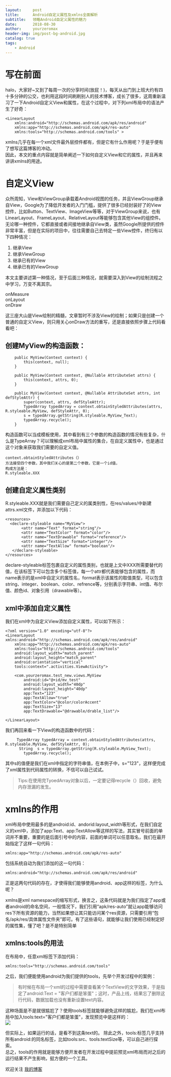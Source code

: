 ```yaml
---
layout:     post
title:      Android自定义属性及xmlns全面解析
subtitle:   领略Android自定义属性的魅力
date:       2018-08-30
author:     yourzeromax
header-img: img/post-bg-android.jpg
catalog: true
tags:
    - Android
---     
```


 # 写在前面  
 
 halo，大家好~又到了每周一次的分享时间(放屁！)，每天从出门到上班大约有四十多分钟的公交，也利用这段时间刷刷别人的技术博客，成长了很多，这周重新温习了一下Android自定义View和属性，在这个过程中，对下列xml布局中的语法产生了好奇：
```
<LinearLayout 
    xmlns:android="http://schemas.android.com/apk/res/android"
    xmlns:app="http://schemas.android.com/apk/res-auto"
    xmlns:tools="http://schemas.android.com/tools" >
```  
xmlns几乎在每一个xml文件最外层控件都有，但是它有什么作用呢？于是乎便有了想写这篇博客的冲动。  
因此，本文的重点内容就是简单阐述一下如何自定义View和它的属性，并且再来讲讲xmlns的用途。  
# 自定义View  
众所周知，View和ViewGroup承载着Android视图的任务，并且ViewGroup继承自View，Google为了降低开发者的入门门槛，提供了很多已经封装好了的View控件，比如Button、TextView、ImageView等等，对于ViewGroup来说，也有LinearLayout、FrameLayout、RelativeLayout等能够包含其他View的组控件。  
无论哪一种控件，它都直接或者间接地继承自View类，虽然Google所提供的控件非常丰富，但是在实际的项目中，往往需要自己去特定一些View控件，终归有以下四种情况：  
1. 继承View
2. 继承ViewGroup
3. 继承已有的View
4. 继承已有的ViewGroup
 
本文主要讲述第一种情况，至于后面三种情况，就需要深入到View的绘制流程之中学习，万变不离其宗。   

onMeasure  
onLayout  
onDraw

这三座大山是View绘制的精髓，文章暂时不涉及View的绘制；如果只是创建一个普通的自定义View，则只用关心onDraw方法的重写，还是直接依照步骤上代码看看吧：

## 创建MyView的构造函数：  

```
    public MyView(Context context) {
        this(context, null);
    }

    public MyView(Context context, @Nullable AttributeSet attrs) {
        this(context, attrs, 0);
    }

    public MyView(Context context, @Nullable AttributeSet attrs, int defStyleAttr) {
        super(context, attrs, defStyleAttr);
        TypedArray typedArray = context.obtainStyledAttributes(attrs, R.styleable.MyView, defStyleAttr, 0);
        s = typedArray.getString(R.styleable.MyView_Text);
        typedArray.recycle();
    }
```  

构造函数可以当成模板使用，其中看到有三个参数的构造函数的情况有些复杂，什么是TypeArray？可以理解成xml布局中属性的集合，在自定义属性中，也是通过这个对象来获取我们需要的自定义值。
```
context.obtainStyledAttributes（）  
方法接受四个参数，其中我们关心的是第二个参数，它是一个id值，  
构成方法是：  
R.styleable.XXX
```    
## 创建自定义属性类别
R.styleable.XXX就是我们需要自己定义的属类别性，在res/values/中新建attrs.xml文件，并添加以下代码：  

```
<resources>
  <declare-styleable name="MyView">
       <attr name="Text" format="string"/>
       <attr name="TextColor" format="color"/>
       <attr name="TextDrawable" format="reference"/>
       <attr name="TextSize" format="integer"/>
       <attr name="TextAllow" format="boolean"/>
   </declare-styleable>
</resources>
```

declare-styleable标签包裹自定义的属性类别，也就是上文中XXX所需要替代的值，在该标签下可以包含多个<attr>标签值，每一个attr都代表能够包含的属性，而name表示的是xml中自定义的属性名，format表示该属性的取值类型，可以包含string、integer、boolean、color、refrence等，分别表示字符串、int值、布尔值、颜色id、对象引用（drawable等）。  

## xml中添加自定义属性
我们在xml中为自定义View添加自定义属性，可以如下所示：  

```
<?xml version="1.0" encoding="utf-8"?>
<LinearLayout xmlns:android="http://schemas.android.com/apk/res/android"
    xmlns:app="http://schemas.android.com/apk/res-auto"
    xmlns:tools="http://schemas.android.com/tools"
    android:layout_width="match_parent"
    android:layout_height="match_parent"
    android:orientation="vertical"
    tools:context=".activities.ViewActivity">

    <com.yourzeromax.test_new.views.MyView
        android:id="@+id/mv_test"
        android:layout_width="40dp"
        android:layout_height="40dp"
        app:Text="123" 
        app:TextAllow="true"
        app:TextColor="@color/colorAccent"
        app:TextSize="13"
        app:TextDrawable="@drawable/drable_list"/>
    
</LinearLayout>
```  

我们再回来看一下View的构造函数中的代码：

```
     TypedArray typedArray = context.obtainStyledAttributes(attrs, R.styleable.MyView, defStyleAttr, 0);
      String  s = typedArray.getString(R.styleable.MyView_Text);
        typedArray.recycle();
```  

其中s的值便是我们在xml中指定的字符串值，在本例子中，s="123"，这样便完成了xml属性到代码属性的转换，不信可以自己试试。  
> Tips:在使用完TyoedArray对象以后，一定要记得recycle（）回收，避免内存泄漏的发生。  

# xmlns的作用    

xml布局中使用最多的是android:id、andorid:layout_width等形式，在我们自定义的xml中，添加了app:Text、app:TextAllow等这样的写法，其实冒号前面的单词并不重要，重要的是后面引号中的内容，前面的单词可以任意取名，我们在最开始指定了这样一句代码：  

```
xmlns:app="http://schemas.android.com/apk/res-auto"
```
包括系统自动为我们添加的这一句代码：  

```
xmlns:android="http://schemas.android.com/apk/res/android"
```  
正是这两句代码的存在，才使得我们能够使用android、app这样的标签，为什么呢？

xmlns是xml namespace的缩写形式，换言之，这条代码就是为我们指定了app或者android的命名空间，一般情况下，我们引用“apk/res-auto”就让app能够访问res下所有资源的能力，当然如果想让其只能访问某个res资源，只需要引用“包名/apk/res/具体属性文件夹”即可。有了这些语句，就能够让我们使用已经制定好的属性集，懂了吧？是不是特别简单

## xmlns:tools的用法  
在布局中，任意xml标签下添加代码：  

```
xmlns:tools="http://schemas.android.com/tools"
```  
之后，我们便能使用android为我们提供的tools，先举个开发过程中的案例：  

> 有时候在布局一个xml的过程中需要查看某个TextView的文字效果，于是指定了android:Text =
> "客户们都是笨蛋"；这时，产品上线，结果忘了删除这行代码，数据加载也没有重新设置text内容。  
  
这种场面是不是就很尴尬了？使用tools标签就能够避免这样的尴尬，我们在xml布局中加入tools:text="客户们都是笨蛋"，发现预览中是这样的：  
![](https://raw.githubusercontent.com/yourzeromax/yourzeromax.github.io/master/img/20180830/20180830-1.png)

但实际上，如果运行的话，是看不到这条text的。
除此之外，tools:标签几乎支持所有android:的同名标签，比如tools:src、tools:textSize等，可以自己进行探索。  
总之，tools的作用就是能够方便开发者在开发过程中提前预览xml布局而对之后的运行结果不产生影响，挺方便的一个工具。  

欢迎关注
[我的博客](www.yourzeromax.top)
